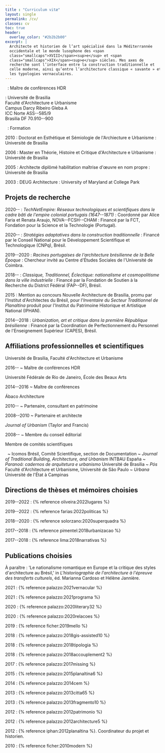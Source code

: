 ```yaml
---
title : "Curriculum vitæ"
layout: single
permalink: /cv/
classes: cv
toc: true
header:
  overlay_color: "#2b2b2b00"
excerpt: |
  Architecte et historien de l’art spécialisé dans la Méditerrannée
  occidentale et le monde lusophone des <span
  class="smallcaps">XVIII</span><sup>e</sup> et <span
  class="smallcaps">XIX</span><sup>e</sup> siècles. Mes axes de
  recherche sont l’interface entre la construction traditionnelle et
  celle moderne, ainsi qu’entre l’architecture classique « savante » et
  les typologies vernaculaires.
---
```


 
: <span class="newthought">Maître de conférences HDR</span>

: Université de Brasilia  
  Faculté d'Architecture e Urbanisme  
  Campus Darcy Ribeiro Gleba A  
  <span class="smallcaps">ICC</span> Norte <span class="smallcaps">ASS--585/9</span>  
  Brasilia <span class="smallcaps">DF</span> 70.910--900

 
: <span class="newthought">Formation</span>

2010
: Doctorat en Esthétique et Sémiologie de l'Archiecture e Urbanisme
: Université de Brasilia

2006
: Master en Théorie, Histoire et Critique d'Architecture e Urbanisme
: Université de Brasilia

2005
: Architecte diplômé habilitation maîtrise d'œuvre en nom propre
: Université de Brasilia

2003
: <span class="smallcaps">DEUG</span> Architecture
: University of Maryland at College Park

## Projets de recherche ##

2020--
: *TechNetEmpire: Réseaux technologiques et scientifiques dans le cadre
  bâti de l'empire colonial portugais (1647--1871)*
: Coordonné par Alice Faria et Renata Araujo,
  <span class="smallcaps">NOVA--FCSH--CHAM</span>
: Financé par la <span class="smallcaps">FCT</span>, Fondation pour la Science et la
  Technologie (Portugal).

2020--
: *Stratégies adaptatives dans la construction traditionnelle*
: Financé par le Conseil National pour le Développement Scientifique et
  Technologique (CNPq), Brésil.

2019--2020
: *Racines portugaises de l'architecture brésilienne de la Belle Époque*
: Chercheur invité au Centre d'Études Sociales de l'Université de
  Coimbra.

2018--
: *Classique, Traditionnel, Éclectique: nationalisme et cosmopolitisme
  dans la ville industrielle*
: Financé par la Fondation de Soutien à la Recherche du
  District Fédéral <span class="smallcaps">(FAP--DF)</span>, Brésil.

2015
: Mention au concours Nouvelle Architecture de Brasilia, promu par
  l'Institut d'Architectes du Brésil, pour l'*Inventaire du
  Secteur Traditionnel de Planaltina* produit pour l'Institut du
  Patrimoine Historique et Artistique National
  <span class="smallcaps">(IPHAN)</span>.

2014--2018
: *Urbanization, art et critique dans la première République brésilienne*
: Financé par la Coordination de Perfectionnement du
  Personnel de l'Enseignement Supérieur <span class="smallcaps">(CAPES)</span>, Brésil.

## Affiliations professionnelles et scientifiques ##

<span class="newthought">Université de Brasilia, Faculté d'Architecture
et Urbanisme</span>

2016--
~ Maître de conférences <span class="smallcaps">HDR</span> 

<span class="newthought">Université Fédérale de Rio de Janeiro, École
des Beaux Arts</span>

2014--2016
~ Maître de conférences

<span class="newthought">Ábaco Architecture</span>

2010--
~ Partenaire, consultant en patrimoine

2008--2010
~ Partenaire et architecte

<span class="newthought">*Journal of Urbanism* (Taylor and Francis)</span>

2008--
~ Membre du conseil éditorial

<span class="newthought">Membre de comités scientifiques</span>

 
~ Icomos Brésil, Comité Scientifique, section de Documentation
~ *Journal of Traditional Building, Architecture, and Urbanism*
  <span class="smallcaps">INTBAU</span> España
~ *Paranoá: cadernos de arquitetura e urbanismo*
  Université de Brasilia
~ *Pós* Faculté d'Architecture et Urbanisme, Université de São
  Paulo
~ *Urbana* Université de l'État à Campinas

## Directions de thèses et mémoires choisies ##

2019--2022
: {% reference oliveira:2022lugares %}

2019--2022
: {% reference farias:2022politicas %}

2018--2020
: {% reference solorzano:2020superquadra %}

2017--2018
: {% reference pimentel:2018urbanizacao %}

2017--2018
: {% reference lima:2018narrativas %}

## Publications choisies ##

À paraître
: 'Le nationalisme romantique en Europe et la critique des styles
  d'architecture au Brésil,' in *L'historiographie de l'architecture à
  l'épreuve des transferts culturels*, éd. Marianna Cardoso et Hélène
  Jannière.

2021
: {% reference palazzo:2021vernacular %}

2021
: {% reference palazzo:2021programa %}

2020
: {% reference palazzo:2020literary32 %}

2020
: {% reference palazzo:2020relacoes %}

2019
: {% reference ficher:2019mello %}

2018
: {% reference palazzo:2018gis-assisted10 %}

2018
: {% reference palazzo:2018tipologia %}

2018
: {% reference palazzo:2018accouplement2 %}

2017
: {% reference palazzo:2017missing %}

2015
: {% reference palazzo:2015planaltina6 %}

2014
: {% reference palazzo:2014cem %}

2013
: {% reference palazzo:2013citta65 %}

2013
: {% reference palazzo:2013fragmento10 %}

2012
: {% reference palazzo:2012patrimonio %}

2012
: {% reference palazzo:2012architecture5 %}

2012
: {% reference iphan:2012planaltina %}. Coordinateur du projet et historien.

2010
: {% reference ficher:2010modern %}

